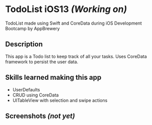 # TodoList iOS13 _(Working on)_

TodoList made using Swift and CoreData during iOS Development Bootcamp by AppBrewery

## Description

This app is a Todo list to keep track of all your tasks. Uses CoreData framework to persist the user data.

## Skills learned making this app

* UserDefaults
* CRUD using CoreData
* UITableView with selection and swipe actions

## Screenshots _(not yet)_
